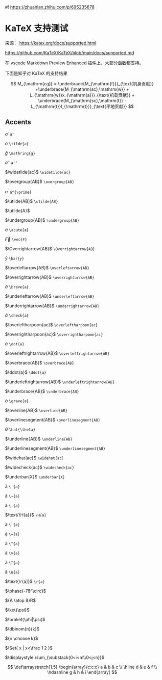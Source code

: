#! https://zhuanlan.zhihu.com/p/695235678
# KaTeX 支持测试

来源：
https://katex.org/docs/supported.html

https://github.com/KaTeX/KaTeX/blob/main/docs/supported.md

在 vscode Markdown Preview Enhanced 插件上，大部分函数都支持。

下面是知乎对 KaTeX 的支持结果

$$
M_{\mathrm{cg}} = \underbrace{M_{\mathrm{f}}}_{\text{机身贡献}} +\underbrace{M_{\mathrm{sc},\mathrm{w}} + L_{\mathrm{w}}x_{\mathrm{a}}}_{\text{机载贡献}} + \underbrace{M_{\mathrm{sc},\mathrm{t}} - L_{\mathrm{t}}l_{\mathrm{t}}}_{\text{平地贡献}}
$$


## Accents

$a'$ `a'`  

$\tilde{a}$ `\tilde{a}`

$\mathring{g}$ `\mathring{g}`


$a''$ `a''`

$\widetilde{ac}$ `\widetilde{ac}`  

$\overgroup{AB}$ `\overgroup{AB}`


$a^{\prime}$ `a^{\prime}` 

$\utilde{AB}$ `\utilde{AB}`

$\utilde{A}$

$\undergroup{AB}$ `\undergroup{AB}`


$\acute{a}$ `\acute{a}`

$\vec{F}$ `\vec{F}` 

$\Overrightarrow{AB}$ `\Overrightarrow{AB}`


$\bar{y}$ `\bar{y}` 

$\overleftarrow{AB}$ `\overleftarrow{AB}`

$\overrightarrow{AB}$ `\overrightarrow{AB}`


$\breve{a}$ `\breve{a}`

$\underleftarrow{AB}$ `\underleftarrow{AB}` 

$\underrightarrow{AB}$ `\underrightarrow{AB}`


$\check{a}$ `\check{a}`

$\overleftharpoon{ac}$ `\overleftharpoon{ac}`  

$\overrightharpoon{ac}$ `\overrightharpoon{ac}`


$\dot{a}$ `\dot{a}` 

$\overleftrightarrow{AB}$ `\overleftrightarrow{AB}`  

$\overbrace{AB}$ `\overbrace{AB}`


$\ddot{a}$ `\ddot{a}`  

$\underleftrightarrow{AB}$ `\underleftrightarrow{AB}`

$\underbrace{AB}$ `\underbrace{AB}`


$\grave{a}$ `\grave{a}`

$\overline{AB}$ `\overline{AB}` 

$\overlinesegment{AB}$ `\overlinesegment{AB}`


$\hat{\theta}$ `\hat{\theta}`

$\underline{AB}$ `\underline{AB}`  

$\underlinesegment{AB}$ `\underlinesegment{AB}`


$\widehat{ac}$ `\widehat{ac}`

$\widecheck{ac}$ `\widecheck{ac}`  

$\underbar{X}$ `\underbar{X}`



$\text{\'{a}}$ `\'{a}`

$\text{\~{a}}$ `\~{a}`

$\text{\.{a}}$ `\.{a}`

$\text{\H{a}}$ `\H{a}`


$\text{\`{a}}$ <code>\\`{a}</code>

$\text{\={a}}$ `\={a}`

$\text{\"{a}}$ `\"{a}`

$\text{\v{a}}$ `\v{a}`


$\text{\^{a}}$ `\^{a}`

$\text{\u{a}}$ `\u{a}`

$\text{\r{a}}$ `\r{a}`


$\phase{-78^\circ}$

${A \atop B}R$

$\ket{\psi}$

$\braket{\phi|\psi}$

$\dbinom{n}{k}$

${n \choose k}$

$\Set{ x | x<\frac 1 2 }$

$\displaystyle \sum_{\substack{0<i<m\\0<j<n}}$

$$
\def\arraystretch{1.5}
\begin{array}{c:c:c}
a & b & c \\ \hline
d & e & f \\
\hdashline
g & h & i
\end{array}
$$